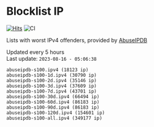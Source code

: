 # Blocklist IP

[![Hits](https://hits.seeyoufarm.com/api/count/incr/badge.svg?url=https%3A%2F%2Fgithub.com%2Fborestad%2Fblocklist-ip%2F&count_bg=%2379C83D&title_bg=%23555555&icon=&icon_color=%23E7E7E7&title=hits&edge_flat=false)](https://hits.seeyoufarm.com)  ![CI](https://img.shields.io/github/workflow/status/borestad/blocklist-ip/CI?style=flat-square)

Lists with worst IPv4 offenders, provided by [AbuseIPDB](https://www.abuseipdb.com/)

<!-- FOOTER-PLACEHOLDER -->
Updated every 5 hours<br>
Last update: `2023-08-16 - 05:06:38`
```
abuseipdb-s100.ipv4 (18123 ip)
abuseipdb-s100-1d.ipv4 (30790 ip)
abuseipdb-s100-2d.ipv4 (35146 ip)
abuseipdb-s100-3d.ipv4 (37609 ip)
abuseipdb-s100-7d.ipv4 (43701 ip)
abuseipdb-s100-30d.ipv4 (66494 ip)
abuseipdb-s100-60d.ipv4 (86183 ip)
abuseipdb-s100-90d.ipv4 (86183 ip)
abuseipdb-s100-120d.ipv4 (154601 ip)
abuseipdb-s100-all.ipv4 (349177 ip)
```
